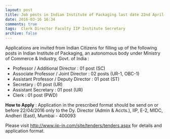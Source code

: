 ```yaml
---
layout: post
title: Job posts in Indian Institute of Packaging last date 22nd April-2016   
date: 2016-03-16 16:34
comments: true
tags:  Clerk Director Faculty IIP Institute Secretary 
archive: false
---
```

Applications are invited from Indian Citizens for filling up of the following posts in Indian Institute of Packaging, an autonomous body under Ministry of Commerce & Industry, Govt. of India :

- Professor / Additional Director : 01 post (SC)
- Associate Professor / Joint Director : 02 posts (UR-1, OBC-1)
- Assistant Professor / Deputy Director : 01 post (ST)
- Secretary : 01 post (UR)
- Assistant Secretary : 01 post (UR)
- Clerk : 01 post (PWD)

**How to Apply** : Application in the prescribed format should be send on or before 22/04/2016 only to the Dy. Director (Admin & Accts.), IIP, E-2, MIDC, Andheri (East), Mumbai - 400093

Please visit <http://www.iip-in.com/site/tenders/tenders.aspx> for details and application format.
